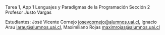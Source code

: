 Tarea 1, App 1 Lenguajes y Paradigmas de la Programación Sección 2
Profesor Justo Vargas

Estudiantes: José Vicente Cornejo josevcornejo@alumnos.uai.cl, Ignacio Arau iarau@alumnos.uai.cl, Maximiliano Rojas maximrojas@alumnos.uai.cl
